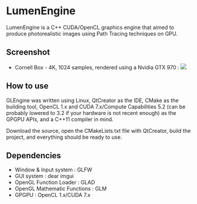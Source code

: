 LumenEngine
======
LumenEngine is a C++ CUDA/OpenCL graphics engine that aimed to produce photorealistic images using Path Tracing techniques on GPU.

Screenshot
------

* Cornell Box - 4K, 1024 samples, rendered using a Nvidia GTX 970 :
![](https://image.ibb.co/n4yhLa/lumen_Render_SPEC.jpg)


How to use
------
GLEngine was written using Linux, QtCreator as the IDE, CMake as the building tool, OpenCL 1.x and CUDA 7.x/Compute Capabilities 5.2 (can be probably lowered to 3.2 if your hardware is not recent enough) as the GPGPU APIs, and a C++11 compiler in mind.

Download the source, open the CMakeLists.txt file with QtCreator, build the project, and everything should be ready to use.

Dependencies
------
- Window & Input system : GLFW
- GUI system : dear imgui
- OpenGL Function Loader : GLAD
- OpenGL Mathematic Functions : GLM
- GPGPU : OpenCL 1.x/CUDA 7.x
